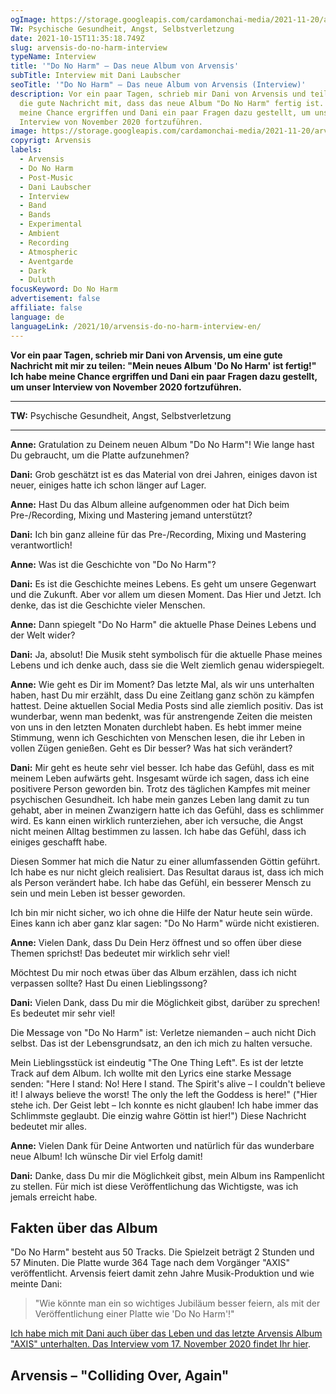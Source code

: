 ```yaml
---
ogImage: https://storage.googleapis.com/cardamonchai-media/2021-11-20/arvensis-do-no-harm-fb-png-imagine-080808_6b5555_1024_768/640.webp
TW: Psychische Gesundheit, Angst, Selbstverletzung
date: 2021-10-15T11:35:18.749Z
slug: arvensis-do-no-harm-interview
typeName: Interview
title: '"Do No Harm" – Das neue Album von Arvensis'
subTitle: Interview mit Dani Laubscher
seoTitle: '"Do No Harm" – Das neue Album von Arvensis (Interview)'
description: Vor ein paar Tagen, schrieb mir Dani von Arvensis und teilte mir
  die gute Nachricht mit, dass das neue Album "Do No Harm" fertig ist. Ich habe
  meine Chance ergriffen und Dani ein paar Fragen dazu gestellt, um unser
  Interview von November 2020 fortzuführen.
image: https://storage.googleapis.com/cardamonchai-media/2021-11-20/arvensis-dani-jpg-imagine-282838_714d4f_1024_768/640.webp
copyrigt: Arvensis
labels:
  - Arvensis
  - Do No Harm
  - Post-Music
  - Dani Laubscher
  - Interview
  - Band
  - Bands
  - Experimental
  - Ambient
  - Recording
  - Atmospheric
  - Aventgarde
  - Dark
  - Duluth
focusKeyword: Do No Harm
advertisement: false
affiliate: false
language: de
languageLink: /2021/10/arvensis-do-no-harm-interview-en/
---
```


**Vor ein paar Tagen, schrieb mir Dani von Arvensis, um eine gute Nachricht mit mir zu teilen: "Mein neues Album 'Do No Harm' ist fertig!" Ich habe meine Chance ergriffen und Dani ein paar Fragen dazu gestellt, um unser Interview von November 2020 fortzuführen.**

---

**TW:** Psychische Gesundheit, Angst, Selbstverletzung

---

**Anne:** Gratulation zu Deinem neuen Album "Do No Harm"! Wie lange hast Du gebraucht, um die Platte aufzunehmen?

**Dani:** Grob geschätzt ist es das Material von drei Jahren, einiges davon ist neuer, einiges hatte ich schon länger auf Lager.

**Anne:** Hast Du das Album alleine aufgenommen oder hat Dich beim Pre-/Recording, Mixing und Mastering jemand unterstützt?

**Dani:** Ich bin ganz alleine für das Pre-/Recording, Mixing und Mastering verantwortlich!

**Anne:** Was ist die Geschichte von "Do No Harm"?

**Dani:** Es ist die Geschichte meines Lebens. Es geht um unsere Gegenwart und die Zukunft. Aber vor allem um diesen Moment. Das Hier und Jetzt. Ich denke, das ist die Geschichte vieler Menschen.

**Anne:** Dann spiegelt "Do No Harm" die aktuelle Phase Deines Lebens und der Welt wider?

**Dani:** Ja, absolut! Die Musik steht symbolisch für die aktuelle Phase meines Lebens und ich denke auch, dass sie die Welt ziemlich genau widerspiegelt.

**Anne:** Wie geht es Dir im Moment? Das letzte Mal, als wir uns unterhalten haben, hast Du mir erzählt, dass Du eine Zeitlang ganz schön zu kämpfen hattest. Deine aktuellen Social Media Posts sind alle ziemlich positiv. Das ist wunderbar, wenn man bedenkt, was für anstrengende Zeiten die meisten von uns in den letzten Monaten durchlebt haben. Es hebt immer meine Stimmung, wenn ich Geschichten von Menschen lesen, die ihr Leben in vollen Zügen genießen. Geht es Dir besser? Was hat sich verändert?

**Dani:** Mir geht es heute sehr viel besser. Ich habe das Gefühl, dass es mit meinem Leben aufwärts geht. Insgesamt würde ich sagen, dass ich eine positivere Person geworden bin. Trotz des täglichen Kampfes mit meiner psychischen Gesundheit. Ich habe mein ganzes Leben lang damit zu tun gehabt, aber in meinen Zwanzigern hatte ich das Gefühl, dass es schlimmer wird. Es kann einen wirklich runterziehen, aber ich versuche, die Angst nicht meinen Alltag bestimmen zu lassen. Ich habe das Gefühl, dass ich einiges geschafft habe.

Diesen Sommer hat mich die Natur zu einer allumfassenden Göttin geführt. Ich habe es nur nicht gleich realisiert. Das Resultat daraus ist, dass ich mich als Person verändert habe. Ich habe das Gefühl, ein besserer Mensch zu sein und mein Leben ist besser geworden.

Ich bin mir nicht sicher, wo ich ohne die Hilfe der Natur heute sein würde. Eines kann ich aber ganz klar sagen: "Do No Harm" würde nicht existieren.

**Anne:** Vielen Dank, dass Du Dein Herz öffnest und so offen über diese Themen sprichst! Das bedeutet mir wirklich sehr viel! 

Möchtest Du mir noch etwas über das Album erzählen, dass ich nicht verpassen sollte? Hast Du einen Lieblingssong?

**Dani:** Vielen Dank, dass Du mir die Möglichkeit gibst, darüber zu sprechen! Es bedeutet mir sehr viel! 

Die Message von "Do No Harm" ist: Verletze niemanden – auch nicht Dich selbst. Das ist der Lebensgrundsatz, an den ich mich zu halten versuche.

Mein Lieblingsstück ist eindeutig "The One Thing Left". Es ist der letzte Track auf dem Album. Ich wollte mit den Lyrics eine starke Message senden: "Here I stand: No! Here I stand. The Spirit's alive – I couldn't believe it! I always believe the worst! The only the left the Goddess is here!" ("Hier stehe ich. Der Geist lebt – Ich konnte es nicht glauben! Ich habe immer das Schlimmste geglaubt. Die einzig wahre Göttin ist hier!") Diese Nachricht bedeutet mir alles.

**Anne:** Vielen Dank für Deine Antworten und natürlich für das wunderbare neue Album! Ich wünsche Dir viel Erfolg damit!

**Dani:** Danke, dass Du mir die Möglichkeit gibst, mein Album ins Rampenlicht zu stellen. Für mich ist diese Veröffentlichung das Wichtigste, was ich jemals erreicht habe.

## Fakten über das Album

"Do No Harm" besteht aus 50 Tracks. Die Spielzeit beträgt 2 Stunden und 57 Minuten. Die Platte wurde 364 Tage nach dem Vorgänger "AXIS" veröffentlicht. Arvensis feiert damit zehn Jahre Musik-Produktion und wie meinte Dani:

> "Wie könnte man ein so wichtiges Jubiläum besser feiern, als mit der Veröffentlichung einer Platte wie 'Do No Harm'!"

[Ich habe mich mit Dani auch über das Leben und das letzte Arvensis Album "AXIS" unterhalten. Das Interview vom 17. November 2020 findet Ihr hier](/2020/11/arvensis-interview).

## Arvensis – "Colliding Over, Again"

<YouTube id="H45mMsNUz4E" />